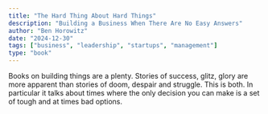 ```yaml
---
title: "The Hard Thing About Hard Things"
description: "Building a Business When There Are No Easy Answers"
author: "Ben Horowitz"
date: "2024-12-30"
tags: ["business", "leadership", "startups", "management"]
type: "book"
---
```


Books on building things are a plenty. Stories of success, glitz, glory are more apparent than stories of doom, despair and struggle. This is both. In particular it talks about times where the only decision you can make is a set of tough and at times bad options. 